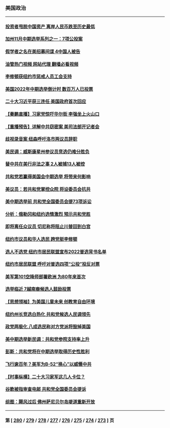 ### 美国政治
---
#### [投资者甩脱中国资产 离岸人民币跌至历史最低](../../pages/ncid1078159/n13852379.md?10252045) 
#### [加州11月中期选举系列之一：7项公投案](../../pages/ncid1078159/n13852299.md?10252045) 
#### [假学者之名在美招募间谍 4中国人被告](../../pages/ncid1078159/n13852218.md?10252045) 
#### [油管热门视频 网站代理 翻墙必看视频](http://132.145.103.77:81/youtube.html?10252045)
#### [李修顿获纽约市惩戒人员工会支持](../../pages/ncid1078159/n13852242.md?10252045) 
#### [美国2022年中期选举倒计时 数百万人已投票](../../pages/ncid1078159/n13852174.md?10252045) 
#### [二十大习近平获三连任 美国政府首次回应](../../pages/ncid1078159/n13852054.md?10252045) 
#### [【秦鹏直播】习家党惊吓华尔街 李强坐上火山口](../../pages/ncid1078159/n13852079.md?10252045) 
#### [【重播预告】详解中共窃密案 美司法部开记者会](../../pages/ncid1078159/n13852027.md?10252045) 
#### [歧视录音案 纽森呼吁洛市两议员辞职](../../pages/ncid1078159/n13852108.md?10252045) 
#### [美民调：威斯康星州参议员竞选仍难分胜负](../../pages/ncid1078159/n13851998.md?10252045) 
#### [替中共在美行非法之事 2人被捕13人被控](../../pages/ncid1078159/n13852041.md?10252045) 
#### [共和党若赢得美国会中期选举 将带来何影响](../../pages/ncid1078159/n13851981.md?10252045) 
#### [美议员：若共和党掌控众院 将设委员会抗共](../../pages/ncid1078159/n13851884.md?10252045) 
#### [美中期选举前 共和党全国委员会提73项诉讼](../../pages/ncid1078159/n13851878.md?10252045) 
#### [分析：俄勒冈和纽约选情激烈 预示共和党胜](../../pages/ncid1078159/n13851805.md?10252045) 
#### [即将离任众议员 切尼称将阻止川普回到白宫](../../pages/ncid1078159/n13851785.md?10252045) 
#### [纽约市议员和华人选民 跨党挺李修顿](../../pages/ncid1078159/n13851615.md?10252045) 
#### [选人不选党  纽约市居民联盟宣布2022普选背书名单](../../pages/ncid1078159/n13851600.md?10252045) 
#### [纽约市居民联盟 呼吁对普选四项“公投”投反对票](../../pages/ncid1078159/n13851571.md?10252045) 
#### [美军第101空降师部署欧洲 为80年来首次](../../pages/ncid1078159/n13851344.md?10252045) 
#### [选举临近 7越南裔候选人鼓励投票](../../pages/ncid1078159/n13851532.md?10252045) 
#### [【思想领袖】为美国儿童未来 创教育自由环境](../../pages/ncid1078159/n13836506.md?10252045) 
#### [纽约州长竞选白热化 共和党候选人民调领先](../../pages/ncid1078159/n13851353.md?10252045) 
#### [政党两极化 八成选民称对方党派将毁掉美国](../../pages/ncid1078159/n13851364.md?10252045) 
#### [美中期选举新民调：共和党参院支持率上升](../../pages/ncid1078159/n13850387.md?10252045) 
#### [彭斯：共和党将在中期选举取得历史性胜利](../../pages/ncid1078159/n13851229.md?10252045) 
#### [飞行逾百年？美军为B-52“换心”以威慑中共](../../pages/ncid1078159/n13850432.md?10252045) 
#### [【时事纵横】二十大习家军这几人卡位？](../../pages/ncid1078159/n13850886.md?10252045) 
#### [谷歌被指审查电邮 共和党全国委员会提诉](../../pages/ncid1078159/n13850884.md?10252045) 
#### [组图：飓风过后 佛州萨尼贝尔岛堤道重新开放](../../pages/ncid1078159/n13850714.md?10252045) 

---
#### 第 [ [280](./280.md?10252045) / [279](./279.md?10252045) / [278](./278.md?10252045) / [277](./277.md?10252045) / [276](./276.md?10252045) / [275](./275.md?10252045) / [274](./274.md?10252045) / [273](./273.md?10252045) ] 页
